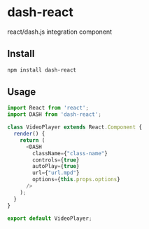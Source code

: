 # dash-react

react/dash.js integration component

## Install

```bash
npm install dash-react
```

## Usage

```js | pure
import React from 'react';
import DASH from 'dash-react';

class VideoPlayer extends React.Component {
  render() {
    return (
      <DASH 
        className={"class-name"}
        controls={true}
        autoPlay={true}
        url={"url.mpd"}
        options={this.props.options}
      />
    );
  }
}

export default VideoPlayer;
```
